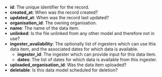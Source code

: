 * **id**: The unique identifier for the record.
* **created_at**: When was the record created?
* **updated_at**: When was the record last updated?
* **organisation_id**: The owning organisation.
* **name**: The name of the data item.
* **unlinked**: Is the file unlinked from any other model and therefore not in use?
* **ingester_availability**: The optionally list of ingesters which can use this data item, and the associated dates for which data is available.
    * **ingester_id**: The ingester which can provide input for this data item.
    * **dates**: The list of dates for which data is available from this ingester.
* **uploaded_organisation_id**: Was the data item uploaded?
* **deletable**: Is this data model scheduled for deletion?
